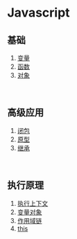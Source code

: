 # Javascript

## 基础
1. [变量](https://github.com/stoneqq11/think-in-js/blob/master/%E5%8F%98%E9%87%8F.md)
2. [函数](https://github.com/stoneqq11/think-in-js/blob/master/%E5%87%BD%E6%95%B0.md)
3. [对象](https://github.com/stoneqq11/think-in-js/blob/master/%E5%AF%B9%E8%B1%A1.md)
<br/>

## 高级应用
1. [闭包](https://github.com/stoneqq11/think-in-js/blob/master/%E9%97%AD%E5%8C%85.md)
2. [原型](https://github.com/stoneqq11/think-in-js/blob/master/%E5%8E%9F%E5%9E%8B.md)
3. [继承](https://github.com/stoneqq11/think-in-js/blob/master/%E7%BB%A7%E6%89%BF.md)
<br/>

## 执行原理
1. [执行上下文](https://github.com/stoneqq11/think-in-js/blob/master/%E6%89%A7%E8%A1%8C%E4%B8%8A%E4%B8%8B%E6%96%87.md)
2. [变量对象](https://github.com/stoneqq11/think-in-js/blob/master/%E5%8F%98%E9%87%8F%E5%AF%B9%E8%B1%A1.md)
3. [作用域链](https://github.com/stoneqq11/think-in-js/blob/master/%E4%BD%9C%E7%94%A8%E5%9F%9F%E9%93%BE.md)
4. [this](https://github.com/stoneqq11/think-in-js/blob/master/this.md)
